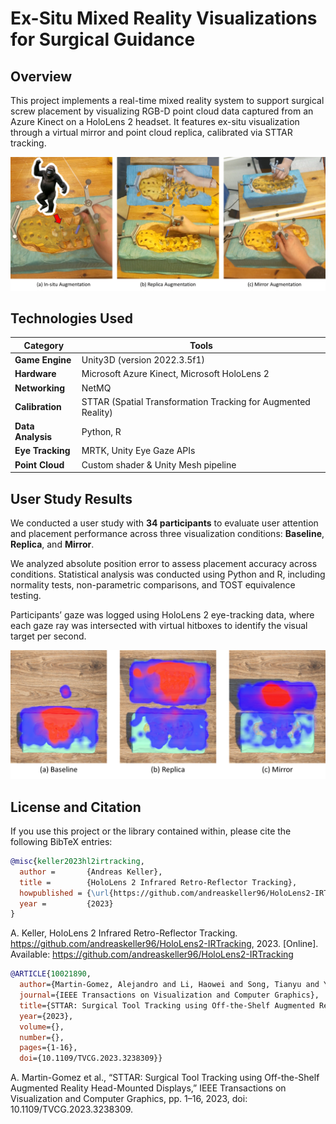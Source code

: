 # Ex-Situ Mixed Reality Visualizations for Surgical Guidance



## Overview

This project implements a real-time mixed reality system to support surgical screw placement by visualizing RGB-D point cloud data captured from an Azure Kinect on a HoloLens 2 headset. It features ex-situ visualization through a virtual mirror and point cloud replica, calibrated via STTAR tracking.

![Teaser](./Docs/Images/Teaser.png)



## Technologies Used

| Category          | Tools                                                        |
| ----------------- | ------------------------------------------------------------ |
| **Game Engine**   | Unity3D (version 2022.3.5f1)                                 |
| **Hardware**      | Microsoft Azure Kinect, Microsoft HoloLens 2                 |
| **Networking**    | NetMQ                                                        |
| **Calibration**   | STTAR (Spatial Transformation Tracking for Augmented Reality) |
| **Data Analysis** | Python, R                                                    |
| **Eye Tracking**  | MRTK, Unity Eye Gaze APIs                                    |
| **Point Cloud**   | Custom shader & Unity Mesh pipeline                          |



## User Study Results

We conducted a user study with **34 participants** to evaluate user attention and placement performance across three visualization conditions: **Baseline**, **Replica**, and **Mirror**.

We analyzed absolute position error to assess placement accuracy across conditions. Statistical analysis was conducted using Python and R, including normality tests, non-parametric comparisons, and TOST equivalence testing.

Participants’ gaze was logged using HoloLens 2 eye-tracking data, where each gaze ray was intersected with virtual hitboxes to identify the visual target per second.

![Heatmaps](./Docs/Images/Heatmaps.png)



## License and Citation

If you use this project or the library contained within, please cite the following BibTeX entries:

```BibTeX
@misc{keller2023hl2irtracking,
  author =       {Andreas Keller},
  title =        {HoloLens 2 Infrared Retro-Reflector Tracking},
  howpublished = {\url{https://github.com/andreaskeller96/HoloLens2-IRTracking}},
  year =         {2023}
}
```
A. Keller, HoloLens 2 Infrared Retro-Reflector Tracking. https://github.com/andreaskeller96/HoloLens2-IRTracking, 2023. [Online]. Available: https://github.com/andreaskeller96/HoloLens2-IRTracking

```bibtex
@ARTICLE{10021890,
  author={Martin-Gomez, Alejandro and Li, Haowei and Song, Tianyu and Yang, Sheng and Wang, Guangzhi and Ding, Hui and Navab, Nassir and Zhao, Zhe and Armand, Mehran},
  journal={IEEE Transactions on Visualization and Computer Graphics}, 
  title={STTAR: Surgical Tool Tracking using Off-the-Shelf Augmented Reality Head-Mounted Displays}, 
  year={2023},
  volume={},
  number={},
  pages={1-16},
  doi={10.1109/TVCG.2023.3238309}}

```
A. Martin-Gomez et al., “STTAR: Surgical Tool Tracking using Off-the-Shelf Augmented Reality Head-Mounted Displays,” IEEE Transactions on Visualization and Computer Graphics, pp. 1–16, 2023, doi: 10.1109/TVCG.2023.3238309.
